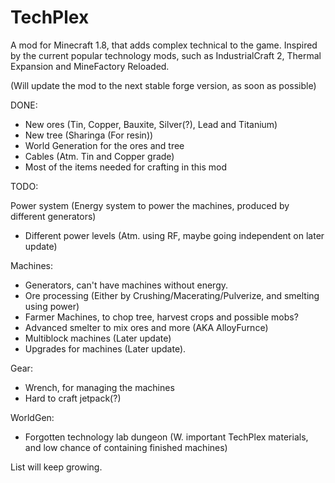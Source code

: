 # TechPlex

A mod for Minecraft 1.8, that adds complex technical to the game. 
Inspired by the current popular technology mods, such as IndustrialCraft 2, Thermal Expansion and MineFactory Reloaded.

(Will update the mod to the next stable forge version, as soon as possible)

DONE:
  + New ores (Tin, Copper, Bauxite, Silver(?), Lead and Titanium)
  + New tree (Sharinga (For resin))
  + World Generation for the ores and tree
  + Cables (Atm. Tin and Copper grade)
  + Most of the items needed for crafting in this mod

TODO:

Power system (Energy system to power the machines, produced by different generators)

  + Different power levels (Atm. using RF, maybe going independent on later update)
  
Machines:

  + Generators, can't have machines without energy.
  + Ore processing (Either by Crushing/Macerating/Pulverize, and smelting using power)
  + Farmer Machines, to chop tree, harvest crops and possible mobs?
  + Advanced smelter to mix ores and more (AKA AlloyFurnce)
  + Multiblock machines (Later update)
  + Upgrades for machines (Later update).

Gear:

  + Wrench, for managing the machines
  + Hard to craft jetpack(?)

WorldGen:

  + Forgotten technology lab dungeon (W. important TechPlex materials, and low chance of containing finished machines) 

List will keep growing.
